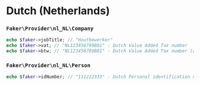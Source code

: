 # Dutch (Netherlands)

### `Faker\Provider\nl_NL\Company`

```php
echo $faker->jobTitle; // "Houtbewerker"
echo $faker->vat; // "NL123456789B01" - Dutch Value Added Tax number
echo $faker->btw; // "NL123456789B01" - Dutch Value Added Tax number (alias)
```

### `Faker\Provider\nl_NL\Person`

```php
echo $faker->idNumber; // "111222333" - Dutch Personal identification number (BSN)
```
